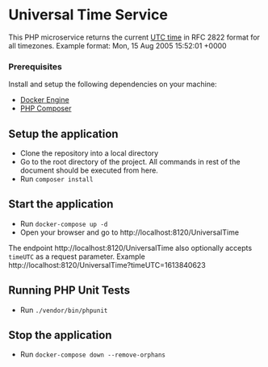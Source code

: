 # Universal Time Service

This PHP microservice returns the current [UTC time](https://en.wikipedia.org/wiki/Coordinated_Universal_Time) in RFC 2822 format for all timezones.
Example format: Mon, 15 Aug 2005 15:52:01 +0000

### Prerequisites
Install and setup the following dependencies on your machine:
- [Docker Engine](https://www.docker.com/products/docker-desktop)
- [PHP Composer](https://getcomposer.org/download/)

## Setup the application
- Clone the repository into a local directory
- Go to the root directory of the project. All commands in rest of the document should be executed from here.
- Run `composer install`

## Start the application
- Run `docker-compose up -d`
- Open your browser and go to http://localhost:8120/UniversalTime

The endpoint http://localhost:8120/UniversalTime also optionally accepts `timeUTC` as a request parameter.
Example http://localhost:8120/UniversalTime?timeUTC=1613840623

## Running PHP Unit Tests
- Run `./vendor/bin/phpunit`

## Stop the application
- Run `docker-compose down --remove-orphans`
